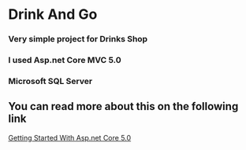 # Drink And Go
### Very simple project for Drinks Shop 

### I used Asp.net Core MVC 5.0 
### Microsoft SQL Server 

## You can read more about this on the following link 
<a href="https://docs.microsoft.com/en-us/aspnet/core/?view=aspnetcore-5.0">Getting Started With Asp.net Core 5.0 </a>
